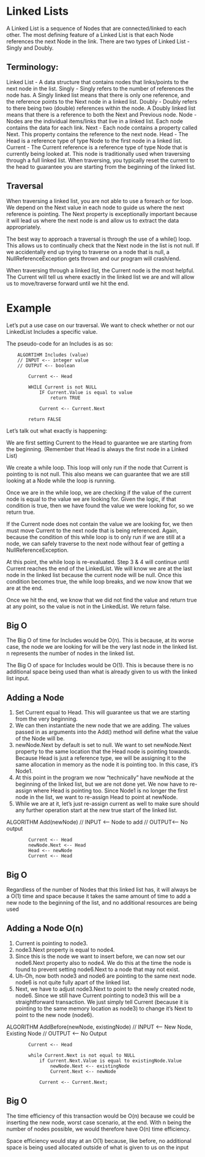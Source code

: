 # Linked Lists

A Linked List is a sequence of Nodes that are connected/linked to each other. The most defining feature of a Linked List is that each Node references the next Node in the link. 
There are two types of Linked List - Singly and Doubly.

## Terminology:
Linked List - A data structure that contains nodes that links/points to the next node in the list.
Singly - Singly refers to the number of references the node has. A Singly linked list means that there is only one reference, and the reference points to the Next node in a linked list.
Doubly - Doubly refers to there being two (double) references within the node. A Doubly linked list means that there is a reference to both the Next and Previous node.
Node - Nodes are the individual items/links that live in a linked list. Each node contains the data for each link.
Next - Each node contains a property called Next. This property contains the reference to the next node.
Head - The Head is a reference type of type Node to the first node in a linked list.
Current - The Current reference is a reference type of type Node that is currently being looked at. This node is traditionally used when traversing through a full linked list. When traversing, you typically reset the current to the head to guarantee you are starting from the beginning of the linked list.

## Traversal
When traversing a linked list, you are not able to use a foreach or for loop. We depend on the Next value in each node to guide us where the next reference is pointing. The Next property is exceptionally important because it will lead us where the next node is and allow us to extract the data appropriately.

The best way to approach a traversal is through the use of a while() loop. This allows us to continually check that the Next node in the list is not null. If we accidentally end up trying to traverse on a node that is null, a NullReferenceException gets thrown and our program will crash/end.

When traversing through a linked list, the Current node is the most helpful. The Current will tell us where exactly in the linked list we are and will allow us to move/traverse forward until we hit the end.

# Example
Let’s put a use case on our traversal. We want to check whether or not our LinkedList Includes a specific value.

The pseudo-code for an Includes is as so:

		ALGORTIHM Includes (value)
		// INPUT <-- integer value
		// OUTPUT <-- boolean
			
			Current <-- Head

			WHILE Current is not NULL
				IF Current.Value is equal to value
					return TRUE

				Current <-- Current.Next

			return FALSE
Let’s talk out what exactly is happening:

We are first setting Current to the Head to guarantee we are starting from the beginning. (Remember that Head is always the first node in a Linked List)

We create a while loop. This loop will only run if the node that Current is pointing to is not null. This also means we can guarantee that we are still looking at a Node while the loop is running.

Once we are in the while loop, we are checking if the value of the current node is equal to the value we are looking for. Given the logic, if that condition is true, then we have found the value we were looking for, so we return true.

If the Current node does not contain the value we are looking for, we then must move Current to the next node that is being referenced. Again, because the condition of this while loop is to only run if we are still at a node, we can safely traverse to the next node without fear of getting a NullReferenceException.

At this point, the while loop is re-evaluated. Step 3 & 4 will continue until Current reaches the end of the LinkedList. We will know we are at the last node in the linked list because the current node will be null. Once this condition becomes true, the while loop breaks, and we now know that we are at the end.

Once we hit the end, we know that we did not find the value and return true at any point, so the value is not in the LinkedList. We return false.

## Big O
The Big O of time for Includes would be O(n). This is because, at its worse case, the node we are looking for will be the very last node in the linked list. n represents the number of nodes in the linked list.

The Big O of space for Includes would be O(1). This is because there is no additional space being used than what is already given to us with the linked list input.

## Adding a Node
1. Set Current equal to Head. This will guarantee us that we are starting from the very beginning.
2. We can then instantiate the new node that we are adding. The values passed in as arguments into the Add() method will define what the value of the Node will be.
3. newNode.Next by default is set to null. We want to set newNode.Next property to the same location that the Head node is pointing towards. Because Head is just a reference type, we will be assigning it to the same allocation in memory as the node it is pointing too. In this case, it’s Node1.
4. At this point in the program we now “technically” have newNode at the beginning of the linked list, but we are not done yet. We now have to re-assign where Head is pointing too. Since Node1 is no longer the first node in the list, we want to re-assign Head to point at newNode.
5. While we are at it, let’s just re-assign current as well to make sure should any further operation start at the new true start of the linked list.

ALGORITHM Add(newNode)
		// INPUT <-- Node to add 
		// OUTPUT<-- No output

			Current <-- Head
			newNode.Next <-- Head
			Head <-- newNode
			Current <-- Head
## Big O
Regardless of the number of Nodes that this linked list has, it will always be a O(1) time and space because it takes the same amount of time to add a new node to the beginning of the list, and no additional resources are being used

## Adding a Node O(n)
1. Current is pointing to node3.
2. node3.Next property is equal to node4.
3. Since this is the node we want to insert before, we can now set our node6.Next property also to node4. We do this at the time the node is found to prevent setting node6.Next to a node that may not exist.
4. Uh-Oh, now both node3 and node6 are pointing to the same next node. node6 is not quite fully apart of the linked list.
5. Next, we have to adjust node3.Next to point to the newly created node, node6. Since we still have Current pointing to node3 this will be a straightforward transaction. We just simply tell Current (because it is pointing to the same memory location as node3) to change it’s Next to point to the new node (node6).

ALGORITHM AddBefore(newNode, existingNode)
		// INPUT <-- New Node, Existing Node
		// OUTPUT <-- No Output

			Current <-- Head

			while Current.Next is not equal to NULL
				if Current.Next.Value is equal to existingNode.Value
					newNode.Next <-- existingNode
					Current.Next <-- newNode

				Current <-- Current.Next;
## Big O
The time efficiency of this transaction would be O(n) because we could be inserting the new node, worst case scenario, at the end. With n being the number of nodes possible, we would therefore have O(n) time efficiency.

Space efficiency would stay at an O(1) because, like before, no additional space is being used allocated outside of what is given to us on the input